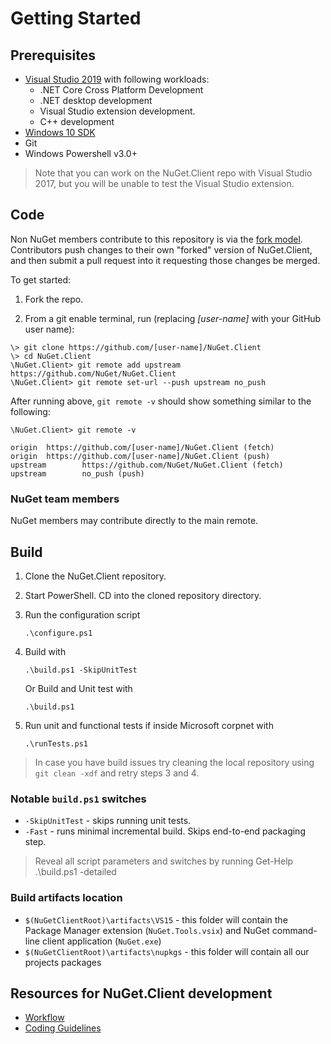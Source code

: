# Getting Started

## Prerequisites

- [Visual Studio 2019](https://www.visualstudio.com)
  with following workloads:
  - .NET Core Cross Platform Development
  - .NET desktop development
  - Visual Studio extension development.
  - C++ development
- [Windows 10 SDK](https://dev.windows.com/en-US/downloads/windows-10-sdk)
- Git
- Windows Powershell v3.0+

> Note that you can work on the NuGet.Client repo with Visual Studio 2017, but you will be unable to test the Visual Studio extension.

## Code

Non NuGet members contribute to this repository is via the [fork model](https://help.github.com/articles/fork-a-repo/). Contributors push changes to their own "forked" version of NuGet.Client, and then submit a pull request into it requesting those changes be merged.

To get started:

1. Fork the repo.

2. From a git enable terminal, run (replacing _[user-name]_ with your GitHub user name):

```console
\> git clone https://github.com/[user-name]/NuGet.Client
\> cd NuGet.Client
\NuGet.Client> git remote add upstream https://github.com/NuGet/NuGet.Client
\NuGet.Client> git remote set-url --push upstream no_push
```

After running above, `git remote -v` should show something similar to the following:

```console
\NuGet.Client> git remote -v

origin  https://github.com/[user-name]/NuGet.Client (fetch)
origin  https://github.com/[user-name]/NuGet.Client (push)
upstream        https://github.com/NuGet/NuGet.Client (fetch)
upstream        no_push (push)
```

### NuGet team members

NuGet members may contribute directly to the main remote.

## Build

1. Clone the NuGet.Client repository.

1. Start PowerShell. CD into the cloned repository directory.

1. Run the configuration script

    `.\configure.ps1`

1. Build with

    `.\build.ps1 -SkipUnitTest`

   Or Build and Unit test with

   `.\build.ps1`

1. Run unit and functional tests if inside Microsoft corpnet with

    `.\runTests.ps1`

> In case you have build issues try cleaning the local repository using `git clean -xdf` and retry steps 3 and 4.

### Notable `build.ps1` switches

- `-SkipUnitTest` - skips running unit tests.
- `-Fast` - runs minimal incremental build. Skips end-to-end packaging step.

> Reveal all script parameters and switches by running
  Get-Help .\build.ps1 -detailed

### Build artifacts location

- `$(NuGetClientRoot)\artifacts\VS15` - this folder will contain the Package Manager extension (`NuGet.Tools.vsix`) and NuGet command-line client application (`NuGet.exe`)
- `$(NuGetClientRoot)\artifacts\nupkgs` - this folder will contain all our projects packages

## Resources for NuGet.Client development

- [Workflow](workflow.md)
- [Coding Guidelines](coding-guidelines.md)
